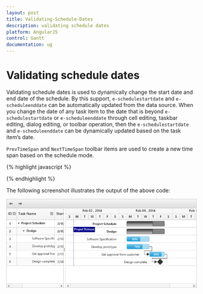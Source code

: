 ```yaml
---
layout: post
title: Validating-Schedule-Dates
description: validating schedule dates
platform: AngularJS
control: Gantt
documentation: ug
---
```


# Validating schedule dates

Validating schedule dates is used to dynamically change the start date and end date of the schedule. By this support, `e-schedulestartdate` and `e-scheduleenddate` can be automatically updated from the data source. When you change the date of any task item to the date that is beyond `e-schedulestartdate` or `e-scheduleenddate` through cell editing, taskbar editing, dialog editing, or toolbar operation, then the `e-schedulestartdate` and `e-scheduleenddate` can be dynamically updated based on the task item’s date.

`PrevTimeSpan` and `NextTimeSpan` toolbar items are used to create a new time span based on the schedule mode.

{% highlight javascript %}

<body ng-controller="GanttCtrl">
   <!--Add  Gantt control here-->    
   <div id="GanttContainer" ej-gantt
      //...
      e-schedulestartdate= "02/01/2014"
      e-scheduleenddate= "03/14/2016"
      e-toolbarsettings="toolbarSettings" 
      >
   </div>
  <script>
    var toolbarSettings= {
                showToolbar: true,
                    toolbarItems: [
                    ej.Gantt.ToolbarItems.PrevTimeSpan,
                    ej.Gantt.ToolbarItems.NextTimeSpan, ]
            }
    angular.module('listCtrl', ['ejangular'])
        .controller('GanttCtrl', function($scope) {
            //...
            $scope.toolbarSettings = "toolbarSettings";
        });
</script>
</body>

{% endhighlight %}

The following screenshot illustrates the output of the above code:

![](Validating-Schedule-Dates_images/Validating-Schedule-Dates_img1.png)

